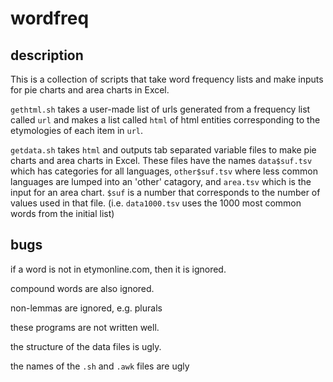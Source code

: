 wordfreq
========

description
-----------
This is a collection of scripts that take word frequency lists and make inputs
for pie charts and area charts in Excel.

`gethtml.sh` takes a user-made list of urls generated from a frequency list
called `url` and makes a list called `html` of html entities corresponding to
the etymologies of each item in `url`.

`getdata.sh` takes `html` and outputs tab separated variable files to make pie
charts and area charts in Excel. These files have the names `data$suf.tsv`
which has categories for all languages, 
`other$suf.tsv` where less common languages are lumped into an 'other' 
catagory, and `area.tsv` which is the input for an area chart. `$suf` is a
number that corresponds to the number of values used in that file. (i.e. 
`data1000.tsv` uses the 1000 most common words from the initial list)


bugs
----
if a word is not in etymonline.com, then it is ignored.

compound words are also ignored.

non-lemmas are ignored, e.g. plurals

these programs are not written well.

the structure of the data files is ugly.

the names of the `.sh` and `.awk` files are ugly